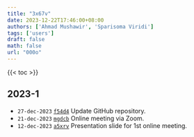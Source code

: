 ```yaml
---
title: "3x67v"
date: 2023-12-22T17:46:00+08:00
authors: ['Ahmad Mushawir', 'Sparisoma Viridi']
tags: ['users']
draft: false
math: false
url: "000o"
---
```

{{< toc >}}


## 2023-1
+ `27-dec-2023` [`f54d4`](https://github.com/zains2itbsk/tesis_pak_dudung/tree/f54d41c7d08b9f122e7e8f9ba2732d0a2f4f518a/20922307) Update GitHub repository.
+ `21-dec-2023` [`mgdcb`](https://osf.io/mgdcb) Online meeting via Zoom.
+ `12-dec-2023` [`a5xrv`](https://osf.io/a5xrv) Presentation slide for 1st online meeting.
